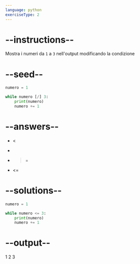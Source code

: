 ```yaml
---
language: python
exerciseType: 2
---
```


# --instructions--

Mostra i numeri da `1` a `3` nell'output modificando la condizione

# --seed--

```python
numero = 1

while numero [/] 3:
    print(numero)
    numero += 1
```

# --answers--

- <
- >
- >=
- <=

# --solutions--

```python
numero = 1

while numero <= 3:
    print(numero)
    numero += 1
```

# --output--

1
2
3
